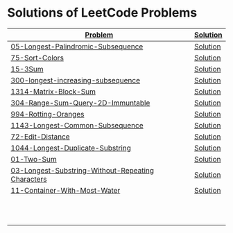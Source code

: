 # Solutions of LeetCode Problems

| [Problem](https://leetcode.com/problemset/all/)                                                                                    | [Solution](https://github.com/SirZeck/LeetCode-Solutions)                                                                     |
| ---------------------------------------------------------------------------------------------------------------------------------- | ----------------------------------------------------------------------------------------------------------------------------- |
| [05-Longest-Palindromic-Subsequence](https://leetcode.com/problems/longest-palindromic-substring/)                                 | [Solution](https://github.com/SirZeck/LeetCode-Solutions/blob/main/cpp/05-Longest-Palindromic-Subsequence.cpp)                |
| [75-Sort-Colors](https://leetcode.com/problems/sort-colors/)                                                                       | [Solution](https://github.com/SirZeck/LeetCode-Solutions/blob/main/cpp/75-Sort-Colors.cpp)                                    |
| [15-3Sum](https://leetcode.com/problems/3sum/)                                                                                     | [Solution](https://github.com/SirZeck/LeetCode-Solutions/blob/main/cpp/15-3Sum.cpp)                                           |
| [300-longest-increasing-subsequence](https://leetcode.com/problems/longest-increasing-subsequence/)                                | [Solution](https://github.com/SirZeck/LeetCode-Solutions/blob/main/cpp/300-Longest-Increasing-Subsequence.cpp)                |
| [1314-Matrix-Block-Sum](https://leetcode.com/problems/matrix-block-sum/)                                                           | [Solution](https://github.com/SirZeck/LeetCode-Solutions/blob/main/cpp/1314-Matrix-Block-Sum.cpp)                             |
| [304-Range-Sum-Query-2D-Immuntable](https://leetcode.com/problems/range-sum-query-2d-immutable/)                                   | [Solution](https://github.com/SirZeck/LeetCode-Solutions/blob/main/cpp/304-Range-Sum-Query-2D-Immuntable.cpp)                 |
| [994-Rotting-Oranges](https://leetcode.com/problems/rotting-oranges/)                                                              | [Solution](https://github.com/SirZeck/LeetCode-Solutions/blob/main/cpp/994-Rotting-Oranges.cpp)                               |
| [1143-Longest-Common-Subsequence](https://leetcode.com/problems/longest-common-subsequence/)                                       | [Solution](https://github.com/SirZeck/LeetCode-Solutions/blob/main/cpp/1143-Longest-Common-Subsequence.cpp)                   |
| [72-Edit-Distance](https://leetcode.com/problems/edit-distance/)                                                                   | [Solution](https://github.com/SirZeck/LeetCode-Solutions/blob/main/cpp/72-Edit-Distance.cpp)                                  |
| [1044-Longest-Duplicate-Substring](https://leetcode.com/problems/longest-duplicate-substring/)                                     | [Solution](https://github.com/SirZeck/LeetCode-Solutions/blob/main/cpp/1044-Longest-Duplicate-Substring.cpp)                  |
| [01-Two-Sum](https://leetcode.com/problems/two-sum/)                                                                               | [Solution](https://github.com/SirZeck/LeetCode-Solutions/blob/main/cpp/01-Two-Sum.cpp)                                        |
| [03-Longest-Substring-Without-Repeating Characters](https://leetcode.com/problems/longest-substring-without-repeating-characters/) | [Solution](https://github.com/SirZeck/LeetCode-Solutions/blob/main/cpp/03-Longest-Substring-Without-Repeating-Characters.cpp) |
| [11-Container-With-Most-Water](https://leetcode.com/problems/container-with-most-water/)                                           | [Solution](https://github.com/SirZeck/LeetCode-Solutions/blob/main/cpp/11-Container-With-Most-Water.cpp)                      |
| []()                                                                                                                               | []()                                                                                                                          |
| []()                                                                                                                               | []()                                                                                                                          |
| []()                                                                                                                               | []()                                                                                                                          |
| []()                                                                                                                               | []()                                                                                                                          |
| []()                                                                                                                               | []()                                                                                                                          |
| []()                                                                                                                               | []()                                                                                                                          |
| []()                                                                                                                               | []()                                                                                                                          |
| []()                                                                                                                               | []()                                                                                                                          |
| []()                                                                                                                               | []()                                                                                                                          |
| []()                                                                                                                               | []()                                                                                                                          |
| []()                                                                                                                               | []()                                                                                                                          |
